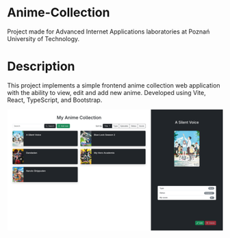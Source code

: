 # Anime-Collection
Project made for Advanced Internet Applications laboratories at Poznań University of Technology.

# Description
This project implements a simple frontend anime collection web application with the ability to view, edit and add new anime. Developed using Vite, React, TypeScript, and Bootstrap.

![image](doc/image.png)